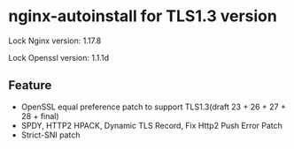 # nginx-autoinstall for TLS1.3 version

Lock Nginx version: 1.17.8

Lock Openssl version: 1.1.1d

## Feature
- OpenSSL equal preference patch to support TLS1.3(draft 23 + 26 + 27 + 28 + final)
- SPDY, HTTP2 HPACK, Dynamic TLS Record, Fix Http2 Push Error Patch
- Strict-SNI patch

